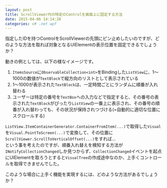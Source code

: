 ```yaml
---
layout: post
title: ScrollViewer内の特定のControlを画面上に固定する方法
date: 2015-04-06 14:14:28
categories: c# .net wpf
---
```

<p>指定したIDを持つControlをScrollViewerの先頭にピン止めしたいのですが、どのような方法を取れば対象となるUIElementの表示位置を固定できるでしょうか？</p>

<p>動きの例としては、以下の様なイメージです。</p>

<ol>
<li><code>ItemsSource</code>に<code>ObservableCollection&lt;int&gt;</code>をBindingした<code>ListView</code>に、1～1000の数値が<code>TextBlock</code>で縦方向のリストとして表示されている</li>
<li>1～1000が表示された<code>TextBlock</code>は、一定時間ごとにランダムに順番が入れ替わる</li>
<li>ユーザーは特定の番号を<code>TextBox</code>への入力などで指定すると、その番号の表示された<code>TextBlock</code>がぴったり<code>ListView</code>の一番上に表示され、その番号の順番が入れ替わっても、その状況が保持されつづける(=自動的に適切な位置にスクロールする)</li>
</ol>

<p><code>ListView.ItemContainerGenerator.ContainerFromItem(...)</code>で取得した<code>Visual</code>を<code>Visual.PointToScreen(...)</code>で変換して、その位置に<code>ScrollViewer.ScrollToVerticalOffset(...)</code>をすれば…<br>
という事を考えたのですが、順番入れ替えを検知する方法が<code>INotifyCollectionChanged</code>しか見つからず、<code>CollectionChanged</code>イベントを起点にUIElementを取ろうとすると<code>VisualTree</code>の作成途中なのか、上手くコントロールを取得できませんでした。</p>

<p>このような場合に上手く機能を実現するには、どのような方法があるでしょうか？</p>
